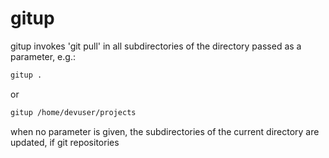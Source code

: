 # gitup

gitup invokes 'git pull' in all subdirectories of the directory passed as a parameter, e.g.:

```bash
gitup .
```
or
```bash
gitup /home/devuser/projects
```

when no parameter is given, the subdirectories of the current directory are updated, if git repositories